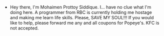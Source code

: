 - Hey there, I'm Mohaimen Prottoy Siddique.
I... have no clue what I'm doing here.
A programmer from RBC is currently holding me hostage and making me learn life skills.
Please, SAVE MY SOUL!!!
If you would like to help, please forward me any and all coupons for Popeye's.
KFC is not accepted.
